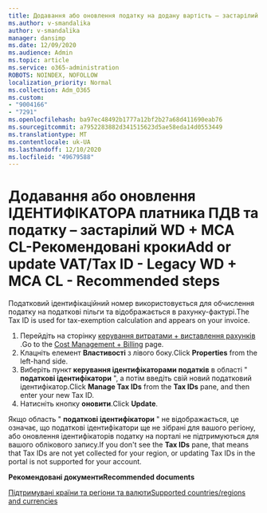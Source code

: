 ```yaml
---
title: Додавання або оновлення податку на додану вартість – застарілий WD + MCA CL _ Рекомендовані кроки
ms.author: v-smandalika
author: v-smandalika
manager: dansimp
ms.date: 12/09/2020
ms.audience: Admin
ms.topic: article
ms.service: o365-administration
ROBOTS: NOINDEX, NOFOLLOW
localization_priority: Normal
ms.collection: Adm_O365
ms.custom:
- "9004166"
- "7291"
ms.openlocfilehash: ba97ec48492b1777a12bf2b27a68d411690eab76
ms.sourcegitcommit: a7952283882d341515623d5ae58eda14d0553449
ms.translationtype: MT
ms.contentlocale: uk-UA
ms.lasthandoff: 12/10/2020
ms.locfileid: "49679588"
---
```

# <a name="add-or-update-vattax-id---legacy-wd--mca-cl---recommended-steps"></a><span data-ttu-id="75444-102">Додавання або оновлення ІДЕНТИФІКАТОРА платника ПДВ та податку – застарілий WD + MCA CL-Рекомендовані кроки</span><span class="sxs-lookup"><span data-stu-id="75444-102">Add or update VAT/Tax ID - Legacy WD + MCA CL - Recommended steps</span></span>

<span data-ttu-id="75444-103">Податковий ідентифікаційний номер використовується для обчислення податку на податкові пільги та відображається в рахунку-фактурі.</span><span class="sxs-lookup"><span data-stu-id="75444-103">The Tax ID is used for tax-exemption calculation and appears on your invoice.</span></span>

1. <span data-ttu-id="75444-104">Перейдіть на сторінку [керування витратами + виставлення рахунків](https://ms.portal.azure.com/#blade/Microsoft_Azure_GTM/ModernBillingMenuBlade/Overview) .</span><span class="sxs-lookup"><span data-stu-id="75444-104">Go to the [Cost Management + Billing](https://ms.portal.azure.com/#blade/Microsoft_Azure_GTM/ModernBillingMenuBlade/Overview) page.</span></span> 
2. <span data-ttu-id="75444-105">Клацніть елемент **Властивості** з лівого боку.</span><span class="sxs-lookup"><span data-stu-id="75444-105">Click **Properties** from the left-hand side.</span></span> 
3. <span data-ttu-id="75444-106">Виберіть пункт **керування ідентифікаторами податків** в області " **податкові ідентифікатори** ", а потім введіть свій новий податковий ідентифікатор.</span><span class="sxs-lookup"><span data-stu-id="75444-106">Click **Manage Tax IDs** from the **Tax IDs** pane, and then enter your new Tax ID.</span></span>
4. <span data-ttu-id="75444-107">Натисніть кнопку **оновити**.</span><span class="sxs-lookup"><span data-stu-id="75444-107">Click **Update**.</span></span> 

<span data-ttu-id="75444-108">Якщо область " **податкові ідентифікатори** " не відображається, це означає, що податкові ідентифікатори ще не зібрані для вашого регіону, або оновлення ідентифікаторів податку на порталі не підтримуються для вашого облікового запису.</span><span class="sxs-lookup"><span data-stu-id="75444-108">If you don't see the **Tax IDs** pane, that means that Tax IDs are not yet collected for your region, or updating Tax IDs in the portal is not supported for your account.</span></span>

<span data-ttu-id="75444-109">**Рекомендовані документи**</span><span class="sxs-lookup"><span data-stu-id="75444-109">**Recommended documents**</span></span>

[<span data-ttu-id="75444-110">Підтримувані країни та регіони та валюти</span><span class="sxs-lookup"><span data-stu-id="75444-110">Supported countries/regions and currencies</span></span>](https://azure.microsoft.com/pricing/faq/)

